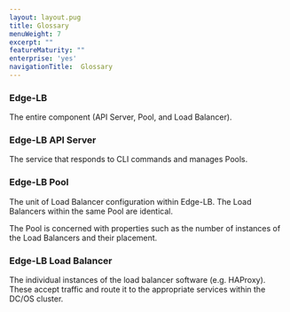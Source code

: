 ```yaml
---
layout: layout.pug
title: Glossary
menuWeight: 7
excerpt: ""
featureMaturity: ""
enterprise: 'yes'
navigationTitle:  Glossary
---
```


### <a name="edge-lb"></a>Edge-LB

The entire component (API Server, Pool, and Load Balancer).

### <a name="edge-lb-api-server"></a>Edge-LB API Server

The service that responds to CLI commands and manages Pools.

### <a name="edge-lb-pool"></a>Edge-LB Pool

The unit of Load Balancer configuration within Edge-LB. The Load Balancers within the same Pool are identical.

The Pool is concerned with properties such as the number of instances of the Load Balancers and their placement.

### <a name="edge-lb-load-balancer"></a>Edge-LB Load Balancer

The individual instances of the load balancer software (e.g. HAProxy). These accept traffic and route it to the appropriate services within the DC/OS cluster.
